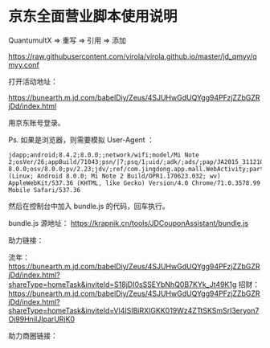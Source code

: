 京东全面营业脚本使用说明
====

QuantumultX => 重写 => 引用 => 添加

<!-- https://raw.githubusercontent.com/elecV2/QuantumultX-Tools/master/JD/qmyy.conf -->
https://raw.githubusercontent.com/virola/virola.github.io/master/jd_qmyy/qmyy.conf

打开活动地址：

https://bunearth.m.jd.com/babelDiy/Zeus/4SJUHwGdUQYgg94PFzjZZbGZRjDd/index.html

用京东账号登录。

Ps. 如果是浏览器，则需要模拟 User-Agent ：

```
jdapp;android;8.4.2;8.0.0;;network/wifi;model/Mi Note 2;osVer/26;appBuild/71043;psn/|7;psq/1;uid/;adk/;ads/;pap/JA2015_311210|8.4.2|ANDROID 8.0.0;osv/8.0.0;pv/2.23;jdv/;ref/com.jingdong.app.mall.WebActivity;partner/huawei;apprpd/Home_Main;Mozilla/5.0 (Linux; Android 8.0.0; Mi Note 2 Build/OPR1.170623.032; wv) AppleWebKit/537.36 (KHTML, like Gecko) Version/4.0 Chrome/71.0.3578.99 Mobile Safari/537.36
```

然后在控制台中加入 bundle.js 的代码，回车执行。

bundle.js 源地址： https://krapnik.cn/tools/JDCouponAssistant/bundle.js


助力链接：

流年： https://bunearth.m.jd.com/babelDiy/Zeus/4SJUHwGdUQYgg94PFzjZZbGZRjDd/index.html?shareType=homeTask&inviteId=S18jDI0sSSEYbNhQ0B7KYk_Jt49K1g
招财： https://bunearth.m.jd.com/babelDiy/Zeus/4SJUHwGdUQYgg94PFzjZZbGZRjDd/index.html?shareType=homeTask&inviteId=Vl4ISIBiRXIGKK019Wz4ZTtSKSmSrl3eryon7Oj99HniIJIparURjK0

助力商圈链接：